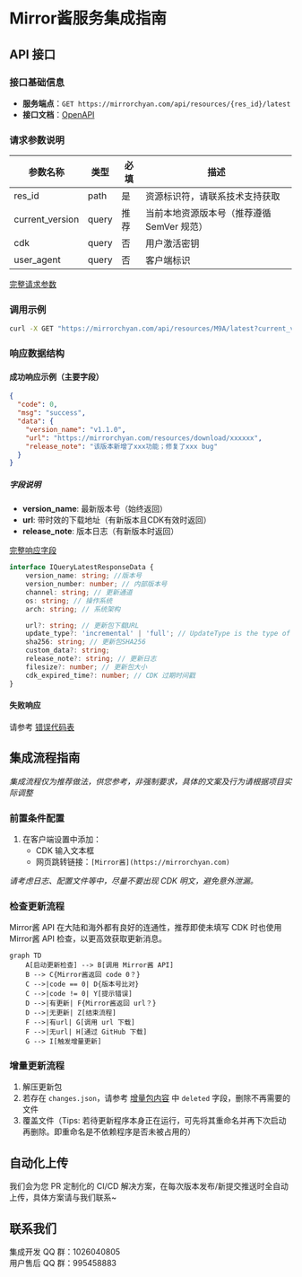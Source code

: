 # Mirror酱服务集成指南

## API 接口

### 接口基础信息

- **服务端点**：`GET https://mirrorchyan.com/api/resources/{res_id}/latest`
- **接口文档**：[OpenAPI](https://apifox.com/apidoc/shared-ffdc8453-597d-4ba6-bd3c-5e375c10c789/253583257e0)

### 请求参数说明

| 参数名称          | 类型     | 必填 | 描述                                                                 |
|--------------------|----------|------|----------------------------------------------------------------------|
| res_id             | path     | 是   | 资源标识符，请联系技术支持获取     |
| current_version    | query    | 推荐 | 当前本地资源版本号（推荐遵循 SemVer 规范）                               |
| cdk                | query    | 否   | 用户激活密钥                                   |
| user_agent         | query    | 否   | 客户端标识          |

[完整请求参数](https://apifox.com/apidoc/shared-ffdc8453-597d-4ba6-bd3c-5e375c10c789/253583257e0)

### 调用示例

```bash
curl -X GET "https://mirrorchyan.com/api/resources/M9A/latest?current_version=v0.0.1&cdk=XXXXX&user_agent=MAA_WPF"
```

### 响应数据结构

#### 成功响应示例（主要字段）

```json
{
  "code": 0,
  "msg": "success",
  "data": {
    "version_name": "v1.1.0",
    "url": "https://mirrorchyan.com/resources/download/xxxxxx",
    "release_note": "该版本新增了xxx功能；修复了xxx bug"
  }
}
```

##### 字段说明

- **version_name**: 最新版本号（始终返回）
- **url**: 带时效的下载地址（有新版本且CDK有效时返回）
- **release_note**: 版本日志（有新版本时返回）

[完整响应字段](https://apifox.com/apidoc/shared-ffdc8453-597d-4ba6-bd3c-5e375c10c789/253583257e0)

``` typescript
interface IQueryLatestResponseData {
    version_name: string; //版本号
    version_number: number; // 内部版本号
    channel: string; // 更新通道
    os: string; // 操作系统
    arch: string; // 系统架构

    url?: string; // 更新包下载URL
    update_type?: 'incremental' | 'full'; // UpdateType is the type of the update, it can be "full" or "incremental"
    sha256: string; // 更新包SHA256
    custom_data?: string; 
    release_note?: string; // 更新日志
    filesize?: number; // 更新包大小
    cdk_expired_time?: number; // CDK 过期时间戳
}
```

#### 失败响应

请参考 [错误代码表](./ErrorCode.md)

## 集成流程指南

_集成流程仅为推荐做法，供您参考，非强制要求，具体的文案及行为请根据项目实际调整_

### 前置条件配置

1. 在客户端设置中添加：
   - CDK 输入文本框
   - 网页跳转链接：`[Mirror酱](https://mirrorchyan.com)`

*请考虑日志、配置文件等中，尽量不要出现 CDK 明文，避免意外泄漏。*

### 检查更新流程

Mirror酱 API 在大陆和海外都有良好的连通性，推荐即使未填写 CDK 时也使用 Mirror酱 API 检查，以更高效获取更新消息。

```mermaid
graph TD
    A[启动更新检查] --> B[调用 Mirror酱 API]
    B --> C{Mirror酱返回 code 0？}
    C -->|code == 0| D{版本号比对}
    C -->|code != 0| Y[提示错误]
    D -->|有更新| F{Mirror酱返回 url？}
    D -->|无更新| Z[结束流程]
    F -->|有url| G[调用 url 下载]
    F -->|无url| H[通过 GitHub 下载]
    G --> I[触发增量更新]
```

### 增量更新流程

1. 解压更新包
2. 若存在 `changes.json`，请参考 [增量包内容](./Incremental.md) 中 `deleted` 字段，删除不再需要的文件
3. 覆盖文件（Tips: 若待更新程序本身正在运行，可先将其重命名并再下次启动再删除。即重命名是不依赖程序是否未被占用的）

## 自动化上传

我们会为您 PR 定制化的 CI/CD 解决方案，在每次版本发布/新提交推送时全自动上传，具体方案请与我们联系~

## 联系我们

集成开发 QQ 群：1026040805  
用户售后 QQ 群：995458883
